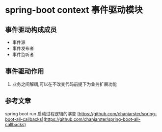 # spring-boot context 事件驱动模块

## 事件驱动构成成员
* 事件源
* 事件发布者
* 事件监听者

## 事件驱动作用
1. 业务之间解耦,可以在不改变代码前提下为业务扩展功能




## 参考文章
spring boot run 启动过程逻辑的演变
[https://github.com/chanjarster/spring-boot-all-callbacks](https://github.com/chanjarster/spring-boot-all-callbacks)



    

